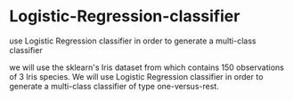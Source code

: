# Logistic-Regression-classifier
use Logistic Regression classifier in order to generate a multi-class classifier

we will use the sklearn's Iris dataset from which contains 150 observations of 3 Iris species. We will use Logistic Regression classifier in order to generate a multi-class classifier of type one-versus-rest.
